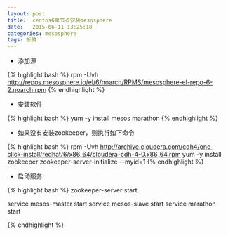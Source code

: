 ```yaml
---
layout: post
title:  centos6单节点安装mesosphere
date:   2015-06-11 13:25:18
categories: mesosphere
tags: 折腾
---
```



* 添加源

    
{% highlight bash %}
rpm -Uvh http://repos.mesosphere.io/el/6/noarch/RPMS/mesosphere-el-repo-6-2.noarch.rpm
{% endhighlight %}

* 安装软件

    
{% highlight bash %}
yum -y install mesos marathon
{% endhighlight %}

* 如果没有安装zookeeper，则执行如下命令

{% highlight bash %}
rpm -Uvh http://archive.cloudera.com/cdh4/one-click-install/redhat/6/x86_64/cloudera-cdh-4-0.x86_64.rpm
yum -y install zookeeper
zookeeper-server-initialize --myid=1
{% endhighlight %}

* 启动服务

{% highlight bash %}
zookeeper-server start

service mesos-master start
service mesos-slave start
service marathon start

{% endhighlight %}
